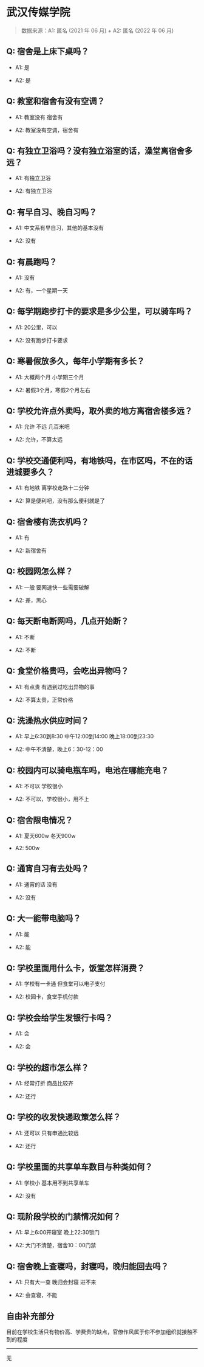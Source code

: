 # 武汉传媒学院

> 数据来源：A1: 匿名 (2021 年 06 月) + A2: 匿名 (2022 年 06 月)

## Q: 宿舍是上床下桌吗？

- A1: 是

- A2: 是

## Q: 教室和宿舍有没有空调？

- A1: 教室没有 宿舍有

- A2: 教室没有空调，宿舍有

## Q: 有独立卫浴吗？没有独立浴室的话，澡堂离宿舍多远？

- A1: 有独立卫浴

- A2: 有独立卫浴

## Q: 有早自习、晚自习吗？

- A1: 中文系有早自习，其他的基本没有

- A2: 没有

## Q: 有晨跑吗？

- A1: 没有

- A2: 有，一个星期一天

## Q: 每学期跑步打卡的要求是多少公里，可以骑车吗？

- A1: 20公里，可以

- A2: 没有跑步打卡要求

## Q: 寒暑假放多久，每年小学期有多长？

- A1: 大概两个月 小学期三个月

- A2: 暑假3个月，寒假2个月左右

## Q: 学校允许点外卖吗，取外卖的地方离宿舍楼多远？

- A1: 允许 不远 几百米吧

- A2: 允许，不算太远

## Q: 学校交通便利吗，有地铁吗，在市区吗，不在的话进城要多久？

- A1: 有地铁 离学校走路十二分钟

- A2: 算是便利吧，没有那么便利就是了

## Q: 宿舍楼有洗衣机吗？

- A1: 有

- A2: 新宿舍有

## Q: 校园网怎么样？

- A1: 一般 要网速快一些需要破解

- A2: 差，黑心

## Q: 每天断电断网吗，几点开始断？

- A1: 不断

- A2: 不断

## Q: 食堂价格贵吗，会吃出异物吗？

- A1: 有点贵 有遇到过吃出异物的事

- A2: 不算太贵，正常价格

## Q: 洗澡热水供应时间？

- A1: 早上6:30到8:30 中午12:00到14:00 晚上18:00到23:30

- A2: 中午不清楚，晚上6：30-12：00

## Q: 校园内可以骑电瓶车吗，电池在哪能充电？

- A1: 不可以 学校很小

- A2: 不可以，学校很小，用不上

## Q: 宿舍限电情况？

- A1: 夏天600w 冬天900w

- A2: 500w

## Q: 通宵自习有去处吗？

- A1: 通宵的话 没有

- A2: 没有

## Q: 大一能带电脑吗？

- A1: 能

- A2: 能

## Q: 学校里面用什么卡，饭堂怎样消费？

- A1: 学校有一卡通 但食堂可以电子支付

- A2: 校园卡，食堂手机付款

## Q: 学校会给学生发银行卡吗？

- A1: 会

- A2: 会

## Q: 学校的超市怎么样？

- A1: 经常打折 商品比较齐

- A2: 还行

## Q: 学校的收发快递政策怎么样？

- A1: 还可以 只有申通比较远

- A2: 还行

## Q: 学校里面的共享单车数目与种类如何？

- A1: 学校小 基本用不到共享单车

- A2: 没有

## Q: 现阶段学校的门禁情况如何？

- A1: 早上6:00开寝室 晚上22:30锁门

- A2: 大门不清楚，宿舍10：00门禁

## Q: 宿舍晚上查寝吗，封寝吗，晚归能回去吗？

- A1: 只有大一查 晚归会封寝 进不来

- A2: 会查寝，不能

## 自由补充部分

目前在学校生活只有物价高、学费贵的缺点，官僚作风属于你不参加组织就接触不到的程度

***

无